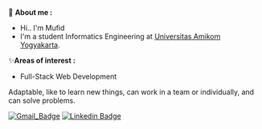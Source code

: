 <p align="justify"> 
  👤 <strong>About me :</strong>
    <ul>
      <li>Hi.. I'm Mufid</li>
      <li>I'm a student Informatics Engineering at <a href="https://home.amikom.ac.id/" target="_blank">Universitas Amikom Yogyakarta</a>.<br></li>
   </ul>
   
  ✨<strong>Areas of interest :</strong><br>
  <ul>
    <li> Full-Stack Web Development </li>
  </ul>
  
   <p>Adaptable, like to learn new things, can work in a team or individually, and can solve problems.</p>
</p>

[![Gmail_Badge](http://img.shields.io/badge/-G-%2DMail-lightgrey?logo=gmail&style=flat&logoColor=white&color=b22222)](mailto:mufiddev@gmail.com)
[![Linkedin Badge](https://img.shields.io/badge/-Linked%20in-lightgrey?logo=linkedin&style=flat&logoColor=white&color=4169E1)](https://www.linkedin.com/in/ilhammufid/)
